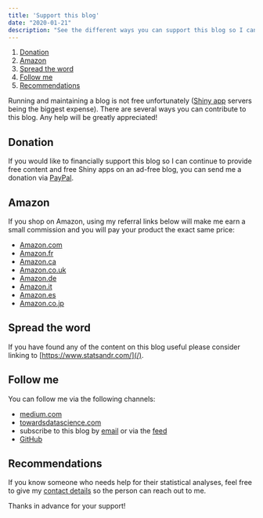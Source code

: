 ```yaml
---
title: 'Support this blog'
date: "2020-01-21"
description: "See the different ways you can support this blog so I can continue to provide free content. Any help is greatly appreciated."
---
```


1. [Donation](#donation)
1. [Amazon](#amazon)
1. [Spread the word](#word)
1. [Follow me](#follow)
1. [Recommendations](#recommendations)

Running and maintaining a blog is not free unfortunately ([Shiny app](/tags/shiny/) servers being the biggest expense). There are several ways you can contribute to this blog. Any help will be greatly appreciated!

<a name="donation"></a>
## Donation

If you would like to financially support this blog so I can continue to provide free content and free Shiny apps on an ad-free blog, you can send me a donation via [PayPal](https://www.paypal.me/AntoineSoetewey).

<a name="amazon"></a>
## Amazon

If you shop on Amazon, using my referral links below will make me earn a small commission and you will pay your product the exact same price:

* [Amazon.com](https://www.amazon.com/?&_encoding=UTF8&tag=antoinesoetew-20&linkCode=ur2&linkId=79b67fd0f51f7e10560f075559d95402&camp=1789&creative=9325)
* [Amazon.fr](https://www.amazon.fr/?&_encoding=UTF8&tag=antoinesoetew-21&linkCode=ur2&linkId=5a59e641a582bf3955cbd1fde289b9eb&camp=1642&creative=6746)
* [Amazon.ca](https://www.amazon.ca/?&_encoding=UTF8&tag=antoinesoet04-20&linkCode=ur2&linkId=8c91b226d8014358d95429483bf2b829&camp=15121&creative=330641)
* [Amazon.co.uk](https://www.amazon.co.uk/?&_encoding=UTF8&tag=antoinesoet0e-21&linkCode=ur2&linkId=3d7d11490f9a29314f6ab787e8532cc3&camp=1634&creative=6738)
* [Amazon.de](https://www.amazon.de/?&_encoding=UTF8&tag=antoinesoet0a-21&linkCode=ur2&linkId=76b439299ff165ff310003ccac2185c2&camp=1638&creative=6742)
* [Amazon.it](https://www.amazon.it/?&_encoding=UTF8&tag=antoinesoet0c-21&linkCode=ur2&linkId=011a566778c8c0c02ba0432517697e29&camp=3414&creative=21718)
* [Amazon.es](https://www.amazon.es/?&_encoding=UTF8&tag=antoinesoet0f-21&linkCode=ur2&linkId=46ef6b4438a919d3b964d66f6587c26b&camp=3638&creative=24630)
* [Amazon.co.jp](https://www.amazon.co.jp/?&_encoding=UTF8&tag=antoinesoet03-22&linkCode=ur2&linkId=f0cbe2e2f517cf8ad99139cbed339a05&camp=247&creative=1211)

<a name="word"></a>
## Spread the word

If you have found any of the content on this blog useful please consider linking to [https://www.statsandr.com/](/).

<a name="follow"></a>
## Follow me

You can follow me via the following channels:

* [medium.com](https://medium.com/@ant.soetewey)
* [towardsdatascience.com](https://towardsdatascience.com/@ant.soetewey)
* subscribe to this blog by [email](/subscribe/) or via the [feed](/index.xml)
* [GitHub](https://github.com/AntoineSoetewey)

<a name="recommendations"></a>
## Recommendations

If you know someone who needs help for their statistical analyses, feel free to give my [contact details](/contact/) so the person can reach out to me.

Thanks in advance for your support!
